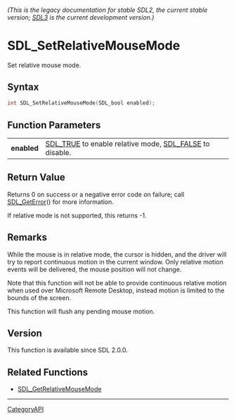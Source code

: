 ###### (This is the legacy documentation for stable SDL2, the current stable version; [SDL3](https://wiki.libsdl.org/SDL3/) is the current development version.)
# SDL_SetRelativeMouseMode

Set relative mouse mode.

## Syntax

```c
int SDL_SetRelativeMouseMode(SDL_bool enabled);

```

## Function Parameters

|                 |                                                                                  |
| --------------- | -------------------------------------------------------------------------------- |
| **enabled**     | [SDL_TRUE](SDL_TRUE) to enable relative mode, [SDL_FALSE](SDL_FALSE) to disable. |

## Return Value

Returns 0 on success or a negative error code on failure; call
[SDL_GetError](SDL_GetError)() for more information.

If relative mode is not supported, this returns -1.

## Remarks

While the mouse is in relative mode, the cursor is hidden, and the driver
will try to report continuous motion in the current window. Only relative
motion events will be delivered, the mouse position will not change.

Note that this function will not be able to provide continuous relative
motion when used over Microsoft Remote Desktop, instead motion is limited
to the bounds of the screen.

This function will flush any pending mouse motion.

## Version

This function is available since SDL 2.0.0.

## Related Functions

* [SDL_GetRelativeMouseMode](SDL_GetRelativeMouseMode)

----
[CategoryAPI](CategoryAPI)

